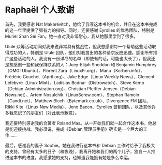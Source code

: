 # Raphaël 个人致谢

首先，我要感谢 Nat Makarévitch，他给了我写这本书的机会，并且在这本书完成的这一年里提供了强有力的指导。同时，还要感谢 Eyrolles 的优秀团队，特别是 Muriel Shan Sei Fan。她一直对我非常耐心，我从她那里学到了很多。

Ulule 众筹活动期间对我来说非常具有挑战性，但我想感谢每一个帮助这些活动取得成功的人，特别是 Ulule 团队，他们对我提出的各种请求反应迅速。感谢所有推广这些活动的人。我没有一份详尽的名单（即使有的话，可能也太长了），但我还是想感谢一些和我保持联系的人：Joey-Elijah Sneddon 和 Benjamin Humphrey（OMG! Ubuntu）、Florent Zara（LinuxFr.org）、Manu（Korben.info）、Frédéric Couchet（April.org）、Jake Edge（Linux Weekly News）、Clement Lefebvre（Linux Mint）、Ladislav Bodnar（Distrowatch）、Steve Kemp（Debian-Administration.org）、Christian Pfeiffer Jensen（Debian-News.net）、Artem Nosulchik（LinuxScrew.com）、Stephan Ramoin（Gandi.net）、Matthew Bloch（Bytemark.co.uk）、Divergence FM 团队、Rikki Kite（Linux New Media）、Jono Bacon、Eyrolles 营销团队，以及其他许多我忘记了的朋友们（对此表示歉意）。

我还要特别感谢我的合著者 Roland Mas。从一开始我们就一起合作这本书，他总是能迎接挑战。我必须说，完成《Debian 管理员手册》确实是一个巨大的工作……

最后，感谢我的妻子 Sophie。她在我进行这本书和 Debian 工作时给予了我极大的支持。曾经有太多的日子（和夜晚），我离开她和我们的两个儿子，独自一人推进这本书的进度。我感激她的支持，也知道我能拥有她是多么幸运。